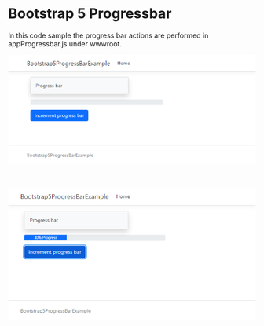 ﻿# Bootstrap 5 Progressbar

In this code sample the progress bar actions are performed in appProgressbar.js under wwwroot.


![Figure1](assets/figure1.png)

<br>

![Figure2](assets/figure2.png)